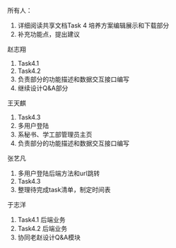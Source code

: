 所有人：

1. 详细阅读共享文档Task 4 培养方案编辑展示和下载部分
2. 补充功能点，提出建议

赵志翔

1. Task4.1 
2. Task4.2 
3. 负责部分的功能描述和数据交互接口编写
4. 继续设计Q&A部分

王天麒

1. Task4.3
2. 多用户登陆
3. 系秘书、学工部管理员主页
4. 负责部分的功能描述和数据交互接口编写

张艺凡

1. 多用户登陆后端方法和url跳转
2. Task4.3
3. 整理待完成task清单，制定时间表

于志洋

1. Task4.1 后端业务
2. Task4.2 后端业务
3. 协同老赵设计Q&A模块